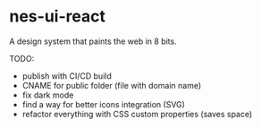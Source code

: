 # nes-ui-react

A design system that paints the web in 8 bits.

TODO: 
- publish with CI/CD build
- CNAME for public folder (file with domain name)
- fix dark mode
- find a way for better icons integration (SVG)
- refactor everything with CSS custom properties (saves space)
